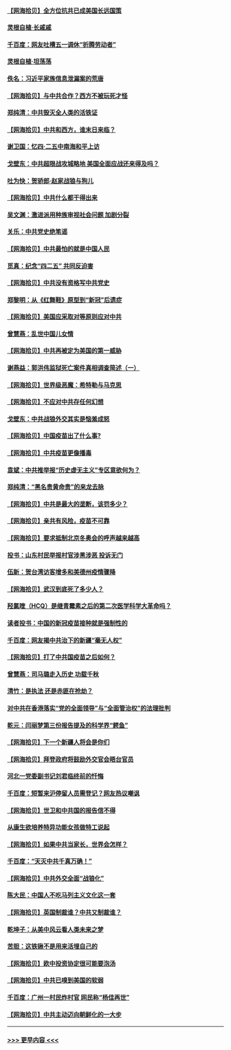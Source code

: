 #### [【网海拾贝】全方位抗共已成美国长远国策](../pages/nsc993/n12906878.md?t=04271604) 
#### [灵根自植‧长戚戚](../pages/nsc993/n12905585.md?t=04271604) 
#### [千百度：网友吐槽五一调休“折腾劳动者”](../pages/nsc993/n12905934.md?t=04271604) 
#### [灵根自植‧坦荡荡](../pages/nsc993/n12905562.md?t=04271604) 
#### [佚名：习近平家族信息泄漏案的荒唐](../pages/nsc993/n12904705.md?t=04271604) 
#### [【网海拾贝】与中共合作？西方不被玩死才怪](../pages/nsc993/n12903873.md?t=04271604) 
#### [郑纯清：中共毁灭全人类的活铁证](../pages/nsc993/n12903785.md?t=04271604) 
#### [【网海拾贝】中共和西方，谁末日来临？](../pages/nsc993/n12903482.md?t=04271604) 
#### [谢卫国：忆四‧二五中南海和平上访](../pages/nsc993/n12902192.md?t=04271604) 
#### [戈壁东：中共超限战攻城略地 美国全面应战还来得及吗？](../pages/nsc993/n12902297.md?t=04271604) 
#### [吐为快：贺骄郎‧赵家战狼与狗儿](../pages/nsc993/n12902280.md?t=04271604) 
#### [【网海拾贝】中共什么都干得出来](../pages/nsc993/n12897500.md?t=04271604) 
#### [吴文渊：激进派用种族审视社会问题 加剧分裂](../pages/nsc993/n12893881.md?t=04271604) 
#### [关乐：中共党史绝笔谣](../pages/nsc993/n12897270.md?t=04271604) 
#### [【网海拾贝】中共最怕的就是中国人民](../pages/nsc993/n12894705.md?t=04271604) 
#### [觅真：纪念“四二五” 共同反迫害](../pages/nsc993/n12894553.md?t=04271604) 
#### [【网海拾贝】中共没有资格写中共党史](../pages/nsc993/n12892231.md?t=04271604) 
#### [郑黎明：从《红舞鞋》原型到“新冠”后遗症](../pages/nsc993/n12890469.md?t=04271604) 
#### [【网海拾贝】美国应采取对等原则应对中共](../pages/nsc993/n12889176.md?t=04271604) 
#### [曾慧燕：乱世中国儿女情](../pages/nsc993/n12887931.md?t=04271604) 
#### [【网海拾贝】中共再被定为美国的第一威胁](../pages/nsc993/n12887580.md?t=04271604) 
#### [谢燕益：郭洪伟监狱死亡案件真相调查简述（一）](../pages/nsc993/n12885648.md?t=04271604) 
#### [【网海拾贝】世界级恶魔：希特勒与马克思](../pages/nsc993/n12884062.md?t=04271604) 
#### [【网海拾贝】不应对中共存任何幻想](../pages/nsc993/n12881460.md?t=04271604) 
#### [戈壁东：中共战狼外交其实是恼羞成怒](../pages/nsc993/n12880392.md?t=04271604) 
#### [【网海拾贝】中国疫苗出了什么事?](../pages/nsc993/n12879124.md?t=04271604) 
#### [【网海拾贝】中共疫苗更像播毒](../pages/nsc993/n12876631.md?t=04271604) 
#### [袁斌：中共推举报“历史虚无主义”专区意欲何为？](../pages/nsc993/n12876530.md?t=04271604) 
#### [郑纯清：“黑名贵黄命贵”的来龙去脉](../pages/nsc993/n12875589.md?t=04271604) 
#### [【网海拾贝】中共是最大的垄断，该罚多少？](../pages/nsc993/n12874006.md?t=04271604) 
#### [【网海拾贝】亲共有风险，疫苗不可靠](../pages/nsc993/n12872224.md?t=04271604) 
#### [【网海拾贝】要求抵制北京冬奥会的呼声越来越高](../pages/nsc993/n12868962.md?t=04271604) 
#### [投书：山东村民举报村官涉黑涉恶 投诉无门](../pages/nsc993/n12869726.md?t=04271604) 
#### [伍新：贺台湾访客增多和美德州疫情骤降](../pages/nsc993/n12865651.md?t=04271604) 
#### [【网海拾贝】武汉到底死了多少人？](../pages/nsc993/n12863707.md?t=04271604) 
#### [羟氯喹（HCQ）是继青霉素之后的第二次医学科学大革命吗？](../pages/nsc993/n12638564.md?t=04271604) 
#### [读者投书：中国的新冠疫苗接种就是强制性的](../pages/nsc993/n12859932.md?t=04271604) 
#### [千百度：网友揭中共治下的新疆“毫无人权”](../pages/nsc993/n12858385.md?t=04271604) 
#### [【网海拾贝】打了中共国疫苗之后如何？](../pages/nsc993/n12857866.md?t=04271604) 
#### [曾慧燕：司马璐走入历史 功载千秋](../pages/nsc993/n12856996.md?t=04271604) 
#### [清竹：是执法 还是赤匪在抢劫？](../pages/nsc993/n12856952.md?t=04271604) 
#### [对中共在香港落实“党的全面领导”与“全面管治权”的法理批判](../pages/nsc993/n12856929.md?t=04271604) 
#### [乾元：闫丽梦第三份报告提及的科学界“鳄鱼”](../pages/nsc993/n12855985.md?t=04271604) 
#### [【网海拾贝】下一个新疆人将会是你们](../pages/nsc993/n12855864.md?t=04271604) 
#### [【网海拾贝】拜登政府将鼓励外交官会晤台官员](../pages/nsc993/n12853615.md?t=04271604) 
#### [河北一党委副书记刘君临终前的忏悔](../pages/nsc993/n12849420.md?t=04271604) 
#### [千百度：短暂来沪停留人员需登记？网友热议嘲讽](../pages/nsc993/n12853497.md?t=04271604) 
#### [【网海拾贝】世卫和中共国的报告信不得](../pages/nsc993/n12850902.md?t=04271604) 
#### [从康生欲培养特异功能女孩做特工说起](../pages/nsc993/n12849289.md?t=04271604) 
#### [【网海拾贝】如果中共当家长，世界会怎样？](../pages/nsc993/n12848436.md?t=04271604) 
#### [千百度：“天灭中共千真万确！”](../pages/nsc993/n12845659.md?t=04271604) 
#### [【网海拾贝】中共外交全面“战狼化”](../pages/nsc993/n12845607.md?t=04271604) 
#### [陈大民：中国人不吃马列主义文化这一套](../pages/nsc993/n12842496.md?t=04271604) 
#### [【网海拾贝】英国制裁谁？中共又制裁谁？](../pages/nsc993/n12840909.md?t=04271604) 
#### [乾坤子：从美中风云看人类未来之梦](../pages/nsc993/n12840590.md?t=04271604) 
#### [苦胆：这铁锹不是用来活埋自己的](../pages/nsc993/n12839512.md?t=04271604) 
#### [【网海拾贝】欧中投资协定很可能要泡汤](../pages/nsc993/n12835122.md?t=04271604) 
#### [【网海拾贝】中共已嗅到美国的软弱](../pages/nsc993/n12832411.md?t=04271604) 
#### [千百度：广州一村民炸村官 网民称“杨佳再世”](../pages/nsc993/n12832380.md?t=04271604) 
#### [【网海拾贝】中共主动迈向朝鲜化的一大步](../pages/nsc993/n12829887.md?t=04271604) 

----
#### [ >>> 更早内容 <<< ](../indexes/nsc993-earlier.md)
